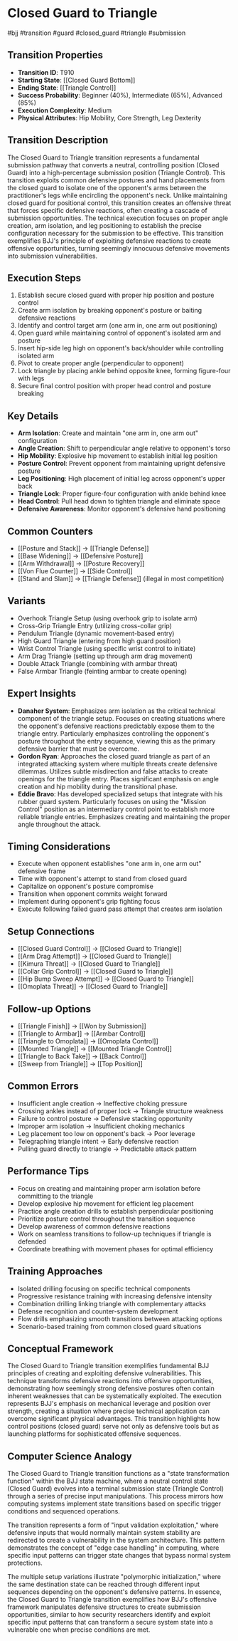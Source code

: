 # Closed Guard to Triangle
#bjj #transition #guard #closed_guard #triangle #submission

## Transition Properties
- **Transition ID**: T910
- **Starting State**: [[Closed Guard Bottom]]
- **Ending State**: [[Triangle Control]]
- **Success Probability**: Beginner (40%), Intermediate (65%), Advanced (85%)
- **Execution Complexity**: Medium
- **Physical Attributes**: Hip Mobility, Core Strength, Leg Dexterity

## Transition Description
The Closed Guard to Triangle transition represents a fundamental submission pathway that converts a neutral, controlling position (Closed Guard) into a high-percentage submission position (Triangle Control). This transition exploits common defensive postures and hand placements from the closed guard to isolate one of the opponent's arms between the practitioner's legs while encircling the opponent's neck. Unlike maintaining closed guard for positional control, this transition creates an offensive threat that forces specific defensive reactions, often creating a cascade of submission opportunities. The technical execution focuses on proper angle creation, arm isolation, and leg positioning to establish the precise configuration necessary for the submission to be effective. This transition exemplifies BJJ's principle of exploiting defensive reactions to create offensive opportunities, turning seemingly innocuous defensive movements into submission vulnerabilities.

## Execution Steps
1. Establish secure closed guard with proper hip position and posture control
2. Create arm isolation by breaking opponent's posture or baiting defensive reactions
3. Identify and control target arm (one arm in, one arm out positioning)
4. Open guard while maintaining control of opponent's isolated arm and posture
5. Insert hip-side leg high on opponent's back/shoulder while controlling isolated arm
6. Pivot to create proper angle (perpendicular to opponent)
7. Lock triangle by placing ankle behind opposite knee, forming figure-four with legs
8. Secure final control position with proper head control and posture breaking

## Key Details
- **Arm Isolation**: Create and maintain "one arm in, one arm out" configuration
- **Angle Creation**: Shift to perpendicular angle relative to opponent's torso
- **Hip Mobility**: Explosive hip movement to establish initial leg position
- **Posture Control**: Prevent opponent from maintaining upright defensive posture
- **Leg Positioning**: High placement of initial leg across opponent's upper back
- **Triangle Lock**: Proper figure-four configuration with ankle behind knee
- **Head Control**: Pull head down to tighten triangle and eliminate space
- **Defensive Awareness**: Monitor opponent's defensive hand positioning

## Common Counters
- [[Posture and Stack]] → [[Triangle Defense]]
- [[Base Widening]] → [[Defensive Posture]]
- [[Arm Withdrawal]] → [[Posture Recovery]]
- [[Von Flue Counter]] → [[Side Control]]
- [[Stand and Slam]] → [[Triangle Defense]] (illegal in most competition)

## Variants
- Overhook Triangle Setup (using overhook grip to isolate arm)
- Cross-Grip Triangle Entry (utilizing cross-collar grip)
- Pendulum Triangle (dynamic movement-based entry)
- High Guard Triangle (entering from high guard position)
- Wrist Control Triangle (using specific wrist control to initiate)
- Arm Drag Triangle (setting up through arm drag movement)
- Double Attack Triangle (combining with armbar threat)
- False Armbar Triangle (feinting armbar to create opening)

## Expert Insights
- **Danaher System**: Emphasizes arm isolation as the critical technical component of the triangle setup. Focuses on creating situations where the opponent's defensive reactions predictably expose them to the triangle entry. Particularly emphasizes controlling the opponent's posture throughout the entry sequence, viewing this as the primary defensive barrier that must be overcome.
- **Gordon Ryan**: Approaches the closed guard triangle as part of an integrated attacking system where multiple threats create defensive dilemmas. Utilizes subtle misdirection and false attacks to create openings for the triangle entry. Places significant emphasis on angle creation and hip mobility during the transitional phase.
- **Eddie Bravo**: Has developed specialized setups that integrate with his rubber guard system. Particularly focuses on using the "Mission Control" position as an intermediary control point to establish more reliable triangle entries. Emphasizes creating and maintaining the proper angle throughout the attack.

## Timing Considerations
- Execute when opponent establishes "one arm in, one arm out" defensive frame
- Time with opponent's attempt to stand from closed guard
- Capitalize on opponent's posture compromise
- Transition when opponent commits weight forward
- Implement during opponent's grip fighting focus
- Execute following failed guard pass attempt that creates arm isolation

## Setup Connections
- [[Closed Guard Control]] → [[Closed Guard to Triangle]]
- [[Arm Drag Attempt]] → [[Closed Guard to Triangle]]
- [[Kimura Threat]] → [[Closed Guard to Triangle]]
- [[Collar Grip Control]] → [[Closed Guard to Triangle]]
- [[Hip Bump Sweep Attempt]] → [[Closed Guard to Triangle]]
- [[Omoplata Threat]] → [[Closed Guard to Triangle]]

## Follow-up Options
- [[Triangle Finish]] → [[Won by Submission]]
- [[Triangle to Armbar]] → [[Armbar Control]]
- [[Triangle to Omoplata]] → [[Omoplata Control]]
- [[Mounted Triangle]] → [[Mounted Triangle Control]]
- [[Triangle to Back Take]] → [[Back Control]]
- [[Sweep from Triangle]] → [[Top Position]]

## Common Errors
- Insufficient angle creation → Ineffective choking pressure
- Crossing ankles instead of proper lock → Triangle structure weakness
- Failure to control posture → Defensive stacking opportunity
- Improper arm isolation → Insufficient choking mechanics
- Leg placement too low on opponent's back → Poor leverage
- Telegraphing triangle intent → Early defensive reaction
- Pulling guard directly to triangle → Predictable attack pattern

## Performance Tips
- Focus on creating and maintaining proper arm isolation before committing to the triangle
- Develop explosive hip movement for efficient leg placement
- Practice angle creation drills to establish perpendicular positioning
- Prioritize posture control throughout the transition sequence
- Develop awareness of common defensive reactions
- Work on seamless transitions to follow-up techniques if triangle is defended
- Coordinate breathing with movement phases for optimal efficiency

## Training Approaches
- Isolated drilling focusing on specific technical components
- Progressive resistance training with increasing defensive intensity
- Combination drilling linking triangle with complementary attacks
- Defense recognition and counter-system development
- Flow drills emphasizing smooth transitions between attacking options
- Scenario-based training from common closed guard situations

## Conceptual Framework
The Closed Guard to Triangle transition exemplifies fundamental BJJ principles of creating and exploiting defensive vulnerabilities. This technique transforms defensive reactions into offensive opportunities, demonstrating how seemingly strong defensive postures often contain inherent weaknesses that can be systematically exploited. The execution represents BJJ's emphasis on mechanical leverage and position over strength, creating a situation where precise technical application can overcome significant physical advantages. This transition highlights how control positions (closed guard) serve not only as defensive tools but as launching platforms for sophisticated offensive sequences.

## Computer Science Analogy
The Closed Guard to Triangle transition functions as a "state transformation function" within the BJJ state machine, where a neutral control state (Closed Guard) evolves into a terminal submission state (Triangle Control) through a series of precise input manipulations. This process mirrors how computing systems implement state transitions based on specific trigger conditions and sequenced operations.

The transition represents a form of "input validation exploitation," where defensive inputs that would normally maintain system stability are redirected to create a vulnerability in the system architecture. This pattern demonstrates the concept of "edge case handling" in computing, where specific input patterns can trigger state changes that bypass normal system protections.

The multiple setup variations illustrate "polymorphic initialization," where the same destination state can be reached through different input sequences depending on the opponent's defensive patterns. In essence, the Closed Guard to Triangle transition exemplifies how BJJ's offensive framework manipulates defensive structures to create submission opportunities, similar to how security researchers identify and exploit specific input patterns that can transform a secure system state into a vulnerable one when precise conditions are met.
